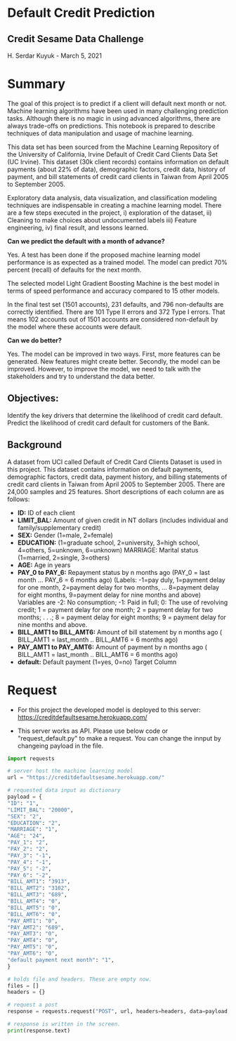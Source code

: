 # Default Credit Prediction

## Credit Sesame Data Challenge

H. Serdar Kuyuk - March 5, 2021

# Summary

The goal of this project is to predict if a client will default next month or not. Machine learning algorithms have been used in many challenging prediction tasks. Although there is no magic in using advanced algorithms, there are always trade-offs on predictions. This notebook is prepared to describe techniques of data manipulation and usage of machine learning.

This data set has been sourced from the Machine Learning Repository of the University of California, Irvine Default of Credit Card Clients Data Set (UC Irvine). This dataset (30k client records) contains information on default payments (about 22% of data), demographic factors, credit data, history of payment, and bill statements of credit card clients in Taiwan from April 2005 to September 2005.

Exploratory data analysis, data visualization, and classification modeling techniques are indispensable in creating a machine learning model. There are a few steps executed in the project, i) exploration of the dataset, ii) Cleaning to make choices about undocumented labels iii) Feature engineering, iv) final result, and lessons learned.

**Can we predict the default with a month of advance?**

Yes. A test has been done if the proposed machine learning model performance is as expected as a trained model. The model can predict 70% percent (recall) of defaults for the next month.

The selected model Light Gradient Boosting Machine is the best model in terms of speed performance and accuracy compared to 15 other models.

In the final test set (1501 accounts), 231 defaults, and 796 non-defaults are correctly identified. There are 101 Type II errors and 372 Type I errors. That means 102 accounts out of 1501 accounts are considered non-default by the model where these accounts were default.

**Can we do better?**

Yes. The model can be improved in two ways. First, more features can be generated. New features might create better. Secondly, the model can be improved. However, to improve the model, we need to talk with the stakeholders and try to understand the data better.

## Objectives:

Identify the key drivers that determine the likelihood of credit card default.
Predict the likelihood of credit card default for customers of the Bank.

## Background

A dataset from UCI called Default of Credit Card Clients Dataset is used in this project. This dataset contains information on default payments, demographic factors, credit data, payment history, and billing statements of credit card clients in Taiwan from April 2005 to September 2005. There are 24,000 samples and 25 features. Short descriptions of each column are as follows:

- **ID:** ID of each client
- **LIMIT_BAL:** Amount of given credit in NT dollars (includes individual and family/supplementary credit)
- **SEX:** Gender (1=male, 2=female)
- **EDUCATION:** (1=graduate school, 2=university, 3=high school, 4=others, 5=unknown, 6=unknown)
  MARRIAGE: Marital status (1=married, 2=single, 3=others)
- **AGE:** Age in years
- **PAY_0 to PAY_6:** Repayment status by n months ago (PAY_0 = last month ... PAY_6 = 6 months ago) (Labels: -1=pay duly, 1=payment delay for one month, 2=payment delay for two months, ... 8=payment delay for eight months, 9=payment delay for nine months and above)
  Variables are -2: No consumption; -1: Paid in full; 0: The use of revolving credit; 1 = payment delay for one month; 2 = payment delay for two months; . . .; 8 = payment delay for eight months; 9 = payment delay for nine months and above.
- **BILL_AMT1 to BILL_AMT6:** Amount of bill statement by n months ago ( BILL_AMT1 = last_month .. BILL_AMT6 = 6 months ago)
- **PAY_AMT1 to PAY_AMT6:** Amount of payment by n months ago ( BILL_AMT1 = last_month .. BILL_AMT6 = 6 months ago)
- **default:** Default payment (1=yes, 0=no) Target Column

# Request

- For this project the developed model is deployed to this server:
  https://creditdefaultsesame.herokuapp.com/

- This server works as API. Please use below code or "request_default.py" to make a request. You can change the innput by changeing payload in the file.

```python
import requests

# server host the machine learning model
url = "https://creditdefaultsesame.herokuapp.com/"

# requested data input as dictionary
payload = {
"ID": "1",
"LIMIT_BAL": "20000",
"SEX": "2",
"EDUCATION": "2",
"MARRIAGE": "1",
"AGE": "24",
"PAY_1": "2",
"PAY_2": "2",
"PAY_3": "-1",
"PAY_4": "-1",
"PAY_5": "-2",
"PAY_6": "-2",
"BILL_AMT1": "3913",
"BILL_AMT2": "3102",
"BILL_AMT3": "689",
"BILL_AMT4": "0",
"BILL_AMT5": "0",
"BILL_AMT6": "0",
"PAY_AMT1": "0",
"PAY_AMT2": "689",
"PAY_AMT3": "0",
"PAY_AMT4": "0",
"PAY_AMT5": "0",
"PAY_AMT6": "0",
"default payment next month": "1",
}

# holds file and headers. These are empty now.
files = []
headers = {}

# request a post
response = requests.request("POST", url, headers=headers, data=payload, files=files)

# response is written in the screen.
print(response.text)
```

